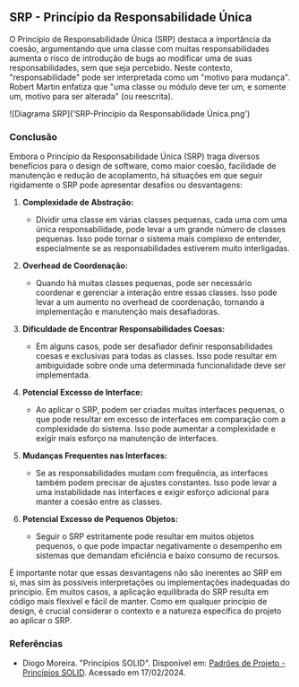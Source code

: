 ## SRP - Princípio da Responsabilidade Única

O Princípio de Responsabilidade Única (SRP) destaca a importância da coesão, argumentando que uma classe com muitas responsabilidades aumenta o risco de introdução de bugs ao modificar uma de suas responsabilidades, sem que seja percebido. Neste contexto, "responsabilidade" pode ser interpretada como um "motivo para mudança". Robert Martin enfatiza que "uma classe ou módulo deve ter um, e somente um, motivo para ser alterada" (ou reescrita).

![Diagrama SRP]('SRP-Princípio da Responsabilidade Única.png')

### Conclusão
Embora o Princípio da Responsabilidade Única (SRP) traga diversos benefícios para o design de software, como maior coesão, facilidade de manutenção e redução de acoplamento, há situações em que seguir rigidamente o SRP pode apresentar desafios ou desvantagens:

1. **Complexidade de Abstração:**
   - Dividir uma classe em várias classes pequenas, cada uma com uma única responsabilidade, pode levar a um grande número de classes pequenas. Isso pode tornar o sistema mais complexo de entender, especialmente se as responsabilidades estiverem muito interligadas.

2. **Overhead de Coordenação:**
   - Quando há muitas classes pequenas, pode ser necessário coordenar e gerenciar a interação entre essas classes. Isso pode levar a um aumento no overhead de coordenação, tornando a implementação e manutenção mais desafiadoras.

3. **Dificuldade de Encontrar Responsabilidades Coesas:**
   - Em alguns casos, pode ser desafiador definir responsabilidades coesas e exclusivas para todas as classes. Isso pode resultar em ambiguidade sobre onde uma determinada funcionalidade deve ser implementada.

4. **Potencial Excesso de Interface:**
   - Ao aplicar o SRP, podem ser criadas muitas interfaces pequenas, o que pode resultar em excesso de interfaces em comparação com a complexidade do sistema. Isso pode aumentar a complexidade e exigir mais esforço na manutenção de interfaces.

5. **Mudanças Frequentes nas Interfaces:**
   - Se as responsabilidades mudam com frequência, as interfaces também podem precisar de ajustes constantes. Isso pode levar a uma instabilidade nas interfaces e exigir esforço adicional para manter a coesão entre as classes.

6. **Potencial Excesso de Pequenos Objetos:**
   - Seguir o SRP estritamente pode resultar em muitos objetos pequenos, o que pode impactar negativamente o desempenho em sistemas que demandam eficiência e baixo consumo de recursos.

É importante notar que essas desvantagens não são inerentes ao SRP em si, mas sim às possíveis interpretações ou implementações inadequadas do princípio. Em muitos casos, a aplicação equilibrada do SRP resulta em código mais flexível e fácil de manter. Como em qualquer princípio de design, é crucial considerar o contexto e a natureza específica do projeto ao aplicar o SRP.

### Referências
- Diogo Moreira. "Princípios SOLID". Disponível em: [Padrões de Projeto - Princípios SOLID](https://diogomoreira.gitbook.io/padroes-de-projeto/principios-solid/principios-solid). Acessado em 17/02/2024.
